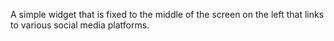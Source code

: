 A simple widget that is fixed to the middle of the screen on the left that links to various social media platforms.
